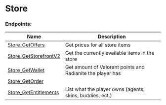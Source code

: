 <!--

This file is automatically generated!
Do not edit it directly!
See https://github.com/techchrism/valorant-api-docs/blob/trunk/contributing.md for more information.

-->

# Store

### Endpoints:
|Name|Description|
|---|---|
|[Store_GetOffers](GET%20Store_GetOffers.md)|Get prices for all store items|
|[Store_GetStorefrontV2](GET%20Store_GetStorefrontV2.md)|Get the currently available items in the store|
|[Store_GetWallet](GET%20Store_GetWallet.md)|Get amount of Valorant points and Radianite the player has  |
|[Store_GetOrder](GET%20Store_GetOrder.md)||
|[Store_GetEntitlements](GET%20Store_GetEntitlements.md)|List what the player owns (agents, skins, buddies, ect.)  |

